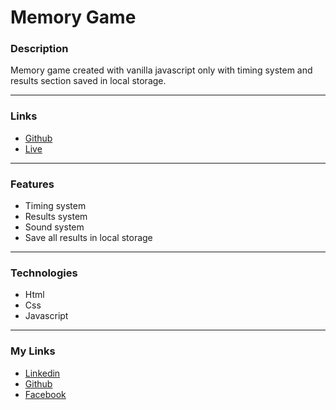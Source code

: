 # Memory Game

### Description

Memory game created with vanilla javascript only with timing system and results section saved in local storage.

---

### Links

- [Github](https://github.com/Kmg11/Memory_Game "Github Repo")
- [Live](https://kmg11.github.io/Memory_Game/ "Live Preview")

---

### Features

- Timing system
- Results system
- Sound system
- Save all results in local storage

---

### Technologies

- Html
- Css
- Javascript

---

### My Links

- [Linkedin](https://www.linkedin.com/in/kirolos-m-a29134165/)
- [Github](https://github.com/Kmg11)
- [Facebook](https://www.facebook.com/KirolosMahfouz/)
